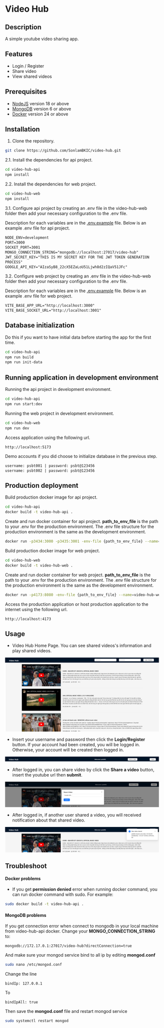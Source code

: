 # Video Hub

## Description

A simple youtube video sharing app.

## Features

- Login / Register
- Share video
- View shared videos

## Prerequisites

- [NodeJS](https://nodejs.org/en/download/) version 18 or above
- [MongoDB](https://www.mongodb.com/docs/manual/installation/) version 6 or above
- [Docker](https://docs.docker.com/engine/install/) version 24 or above

## Installation

1. Clone the repository.

```sh
git clone https://github.com/SonlamBKIC/video-hub.git
```

2.1. Install the dependencies for api project.

```sh
cd video-hub-api
npm install
```

2.2. Install the dependencies for web project.

```sh
cd video-hub-web
npm install
```

3.1. Configure api project by creating an .env file in the video-hub-web folder then add your necessary configuration to the .env file.

Description for each variables are in the [.env.example](video-hub-api/.env.example) file. Below is an example .env file for api project.

```env
NODE_ENV=development
PORT=3000
SOCKET_PORT=3001
MONGO_CONNECTION_STRING="mongodb://localhost:27017/video-hub"
JWT_SECRET_KEY="THIS IS MY SECRET KEY FOR THE JWT TOKEN GENERATION PROCESS"
GOOGLE_API_KEY="AIzaSyB8_22cX5EZaLoU51Ljwh8d2zIQaV51JFc"
```

3.2. Configure web project by creating an .env file in the video-hub-web folder then add your necessary configuration to the .env file.

Description for each variables are in the [.env.example](video-hub-web/.env.example) file. Below is an example .env file for web project.

```env
VITE_BASE_APP_URL="http://localhost:3000"
VITE_BASE_SOCKET_URL="http://localhost:3001"
```

## Database initialization

Do this if you want to have initial data before starting the app for the first time.

```sh
cd video-hub-api
npm run build
npm run init-data
```

## Running application in development environment

Running the api project in development environment.

```sh
cd video-hub-api
npm run start:dev
```

Running the web project in development environment.

```sh
cd video-hub-web
npm run dev
```

Access application using the following url.

```link
http://localhost:5173
```

Demo accounts if you did choose to initialize database in the previous step.

```
username: psbt001 | password: psbt@123456
username: psbt002 | password: psbt@123456
```

## Production deployment

Build production docker image for api project.

```sh
cd video-hub-api
docker build -t video-hub-api .
```

Create and run docker container for api project. **path_to_env_file** is the path to your .env for the production environment. The .env file structure for the production environment is the same as the development environment.

```sh
docker run -p3434:3000 -p3435:3001 -env-file {path_to_env_file} --name=video-hub-api -d video-hub-api
```

Build production docker image for web project.

```sh
cd video-hub-web
docker build -t video-hub-web .
```

Create and run docker container for web project. **path_to_env_file** is the path to your .env for the production environment. The .env file structure for the production environment is the same as the development environment.

```sh
docker run -p4173:8080 -env-file {path_to_env_file} --name=video-hub-web -d video-hub-web
```

Access the production application or host production application to the internet using the following url.

```link
http://localhost:4173
```

## Usage

- Video Hub Home Page. You can see shared videos's information and play shared videos.

![Video Hub home page](/screenshots/video_hub_home_page.png)

- Insert your username and password then click the **Login/Register** button. If your account had been created, you will be logged in. Otherwise, your account will be created then logged in.

![Video Hub login](/screenshots/video_hub_logged_in.png)

- After logged in, you can share video by click the **Share a video** button, insert the youtube url then **submit**.

![Video Hub share video](/screenshots/video_hub_share_video.png)

- After logged in, if another user shared a video, you will received notification about that shared video.

![Video Hub notification](/screenshots/video_shared_notification.png)

## Troubleshoot

#### Docker problems

- If you get **permission denied** error when running docker command, you can run docker command with sudo. For example:

```sh
sudo docker build -t video-hub-api .
```

#### MongoDB problems

If you get connection error when connect to mongodb in your local machine from video-hub-api docker. Change your **MONGO_CONNECTION_STRING** to:

```
mongodb://172.17.0.1:27017/video-hub?directConnection=true
```

And make sure your mongod service bind to all ip by editing **mongod.conf**

```sh
sudo nano /etc/mongod.conf
```

Change the line

```
bindIp: 127.0.0.1
```

To

```
bindIpAll: true
```

Then save the **mongod.conf** file and restart mongod service

```sh
sudo systemctl restart mongod
```
